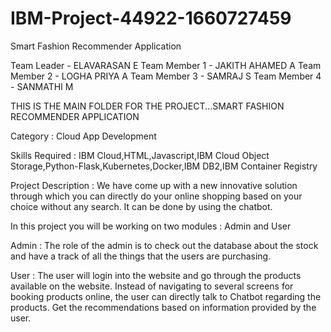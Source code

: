 # IBM-Project-44922-1660727459
Smart Fashion Recommender Application

Team Leader - ELAVARASAN E
Team Member 1 - JAKITH AHAMED A
Team Member 2 - LOGHA PRIYA A
Team Member 3 - SAMRAJ S
Team Member 4 - SANMATHI M

THIS IS THE MAIN FOLDER FOR THE PROJECT...SMART FASHION RECOMMENDER APPLICATION

Category : Cloud App Development

Skills Required : IBM Cloud,HTML,Javascript,IBM Cloud Object Storage,Python-Flask,Kubernetes,Docker,IBM DB2,IBM Container Registry

Project Description : We have come up with a new innovative solution through which you can directly do your online shopping based on your choice without any search. It can be done by using the chatbot.

In this project you will be working on two modules : Admin and User

Admin : The role of the admin is to check out the database about the stock and have a track of all the things that the users are purchasing.

User : The user will login into the website and go through the products available on the website. Instead of navigating to several screens for booking products online, the user can directly talk to Chatbot regarding the products. Get the recommendations based on information provided by the user.
